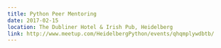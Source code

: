```yaml
---
title: Python Peer Mentoring
date: 2017-02-15
location: The Dubliner Hotel & Irish Pub, Heidelberg
link: http://www.meetup.com/HeidelbergPython/events/qhqmplywdbtb/
---
```

